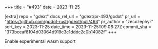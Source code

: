 +++
title = "#493"
date = 2023-11-25

[extra]
repo = "gdext"
docs_rel_url = "gdext/pr-493/godot"
pr_url = "https://github.com/godot-rust/gdext/pull/493"
pr_author = "zecozephyr"
sort_key = 2023-11-25
date_time = 2023-11-25T09:06:27Z
commit_sha = "373bceaf8104d03064d919c3c1dddc2c0b14082f"
+++

Enable experimental wasm support
